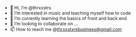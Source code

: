 - 👋 Hi, I’m @thrxxstrs
- 👀 I’m interested in music and teaching myself how to code 
- 🌱 I’m currently learning the basics of front and back end
- 💞️ I’m looking to collaborate on ...
- 📫 How to reach me @thrxxstxrsbusiness@gmail.com

<!---
thrxxstrs/thrxxstrs is a ✨ special ✨ repository because its `README.md` (this file) appears on your GitHub profile.
You can click the Preview link to take a look at your changes.
--->
